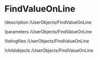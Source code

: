 <!-- MOOSE Documentation Stub: Remove this when content is added. -->

# FindValueOnLine
!description /UserObjects/FindValueOnLine

!parameters /UserObjects/FindValueOnLine

!listingfiles /UserObjects/FindValueOnLine

!childobjects /UserObjects/FindValueOnLine
